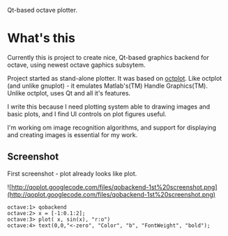 Qt-based octave plotter.

# What's this #

Currently this is project to create nice, Qt-based graphics backend for octave, using newest octave gaphics subsytem.

Project started as stand-alone plotter. It was based on [octplot](http://octplot.sourceforge.net/). Like octplot (and unlike gnuplot) - it emulates Matlab's(TM) Handle
Graphics(TM). Unlike octplot, uses Qt and all it's features.

I write this because I need plotting system able to drawing images and basic
plots, and I find UI controls on plot figures useful.

I'm working om image recognition algorithms, and support for displaying and creating images is essential for my work.

## Screenshot ##
First screenshot  - plot already looks like plot.

![http://qoplot.googlecode.com/files/qobackend-1st%20screenshot.png](http://qoplot.googlecode.com/files/qobackend-1st%20screenshot.png)

```
octave:1> qobackend
octave:2> x = [-1:0.1:2];
octave:3> plot( x, sin(x), "r:o")
octave:4> text(0,0,"<-zero", "Color", "b", "FontWeight", "bold");
```